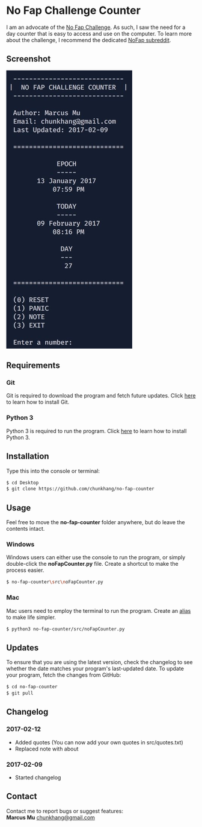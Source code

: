 # No Fap Challenge Counter
I am an advocate of the [No Fap Challenge](https://www.nofap.com). As such, I saw the need for a day counter that is easy to access and use on the computer. To learn more about the challenge, I recommend the dedicated [NoFap subreddit](https://www.reddit.com/r/NoFap/).

## Screenshot
![Counter](/img/counter.jpg)

## Requirements
### Git
Git is required to download the program and fetch future updates. Click [here](https://git-scm.com/book/en/v2/Getting-Started-Installing-Git) to learn how to install Git.
### Python 3
Python 3 is required to run the program. Click [here](http://www.diveintopython3.net/installing-python.html) to learn how to install Python 3.

## Installation
Type this into the console or terminal:
```sh
$ cd Desktop
$ git clone https://github.com/chunkhang/no-fap-counter
```

## Usage
Feel free to move the **no-fap-counter** folder anywhere, but do leave the contents intact. 
### Windows
Windows users can either use the console to run the program, or simply double-click the **noFapCounter.py** file. Create a shortcut to make the process easier. 
```sh
$ no-fap-counter\src\noFapCounter.py
```
### Mac
Mac users need to employ the terminal to run the program. Create an [alias](http://www.hostingadvice.com/how-to/set-command-aliases-linuxubuntudebian/) to make life simpler.
```sh
$ python3 no-fap-counter/src/noFapCounter.py
```

## Updates
To ensure that you are using the latest version, check the changelog to see whether the date matches your program's last-updated date. To update your program, fetch the changes from GitHub:
```sh
$ cd no-fap-counter
$ git pull
```

## Changelog

### 2017-02-12
* Added quotes (You can now add your own quotes in src/quotes.txt)
* Replaced note with about

### 2017-02-09
* Started changelog 

## Contact
Contact me to report bugs or suggest features: <br />
**Marcus Mu** chunkhang@gmail.com
